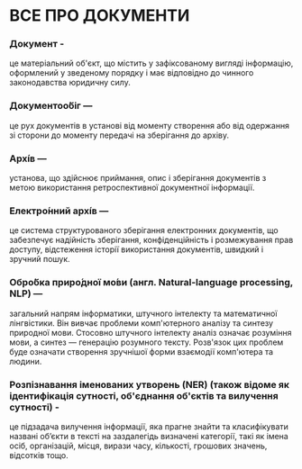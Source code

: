 <h1>ВСЕ ПРО ДОКУМЕНТИ</h1>
<h3> Документ - </h3> 
це матеріальний об'єкт, що містить у зафіксованому вигляді   інформацію,   оформлений   у   зведеному   порядку   і  має відповідно до чинного законодавства юридичну силу.
<h3> Документоо́біг — </h3> 
це рух документів в установі від моменту створення або від одержання зі сторони до моменту передачі на зберігання до архіву.
<h3>Архі́в — </h3> 
установа, що здійснює приймання, опис і зберігання документів з метою використання ретроспективної документної інформації.
<h3>Електро́нний архі́в — </h3> 
це система структурованого зберігання електронних документів, що забезпечує надійність зберігання, конфіденційність і розмежування прав доступу, відстеження історії використання документів, швидкий і зручний пошук.
<h3>Обро́бка приро́дної мо́ви (англ. Natural-language processing, NLP) — </h3> 
загальний напрям інформатики, штучного інтелекту та математичної лінгвістики. Він вивчає проблеми комп'ютерного аналізу та синтезу природної мови. Стосовно штучного інтелекту аналіз означає розуміння мови, а синтез — генерацію розумного тексту. Розв'язок цих проблем буде означати створення зручнішої форми взаємодії комп'ютера та людини.
<h3>Розпізнавання іменованих утворень (NER) (також відоме як ідентифікація сутності, об'єднання об'єктів та вилучення сутності) - </h3> 
це підзадача вилучення інформації, яка прагне знайти та класифікувати названі об’єкти в тексті на заздалегідь визначені категорії, такі як імена осіб, організацій, місця, вирази часу, кількості, грошових значень, відсотків тощо.
